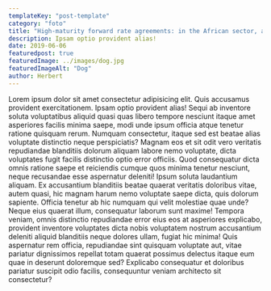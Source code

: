 ```yaml
---
templateKey: "post-template"
category: "foto"
title: "High-maturity forward rate agreements: in the African sector, always underwrite them."
description: Ipsam optio provident alias!
date: 2019-06-06
featuredpost: true
featuredImage: ../images/dog.jpg
featuredImageAlt: "Dog"
author: Herbert
---
```


Lorem ipsum dolor sit amet consectetur adipisicing elit. Quis accusamus provident exercitationem. Ipsam optio provident alias! Sequi ab inventore soluta voluptatibus aliquid quasi quas libero tempore nesciunt itaque amet asperiores facilis minima saepe, modi unde ipsum officia atque tenetur ratione quisquam rerum. Numquam consectetur, itaque sed est beatae alias voluptate distinctio neque perspiciatis? Magnam eos et sit odit vero veritatis repudiandae blanditiis dolorum aliquam labore nemo voluptate, dicta voluptates fugit facilis distinctio optio error officiis. Quod consequatur dicta omnis ratione saepe et reiciendis cumque quos minima tenetur nesciunt, neque recusandae esse aspernatur deleniti! Ipsum soluta laudantium aliquam. Ex accusantium blanditiis beatae quaerat veritatis doloribus vitae, autem quasi, hic magnam harum nemo voluptate saepe dicta, quis dolorum sapiente. Officia tenetur ab hic numquam qui velit molestiae quae unde? Neque eius quaerat illum, consequatur laborum sunt maxime! Tempora veniam, omnis distinctio repudiandae error eius eos at asperiores explicabo, provident inventore voluptates dicta nobis voluptatem nostrum accusantium deleniti aliquid blanditiis neque dolores ullam, fugiat hic minima! Quis aspernatur rem officia, repudiandae sint quisquam voluptate aut, vitae pariatur dignissimos repellat totam quaerat possimus delectus itaque eum quae in deserunt doloremque sed? Explicabo consequatur et doloribus pariatur suscipit odio facilis, consequuntur veniam architecto sit consectetur?
